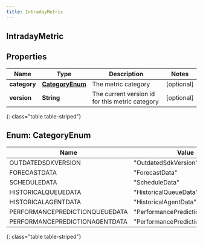 ```yaml
---
title: IntradayMetric
---
```

## IntradayMetric


## Properties

| Name | Type | Description | Notes |
| ------------ | ------------- | ------------- | ------------- |
| **category** | [**CategoryEnum**](#CategoryEnum) | The metric category |  [optional] |
| **version** | **String** | The current version id for this metric category |  [optional] |
{: class="table table-striped"}


<a name="CategoryEnum"></a>

## Enum: CategoryEnum

| Name | Value |
| ---- | ----- |
| OUTDATEDSDKVERSION | &quot;OutdatedSdkVersion&quot; |
| FORECASTDATA | &quot;ForecastData&quot; |
| SCHEDULEDATA | &quot;ScheduleData&quot; |
| HISTORICALQUEUEDATA | &quot;HistoricalQueueData&quot; |
| HISTORICALAGENTDATA | &quot;HistoricalAgentData&quot; |
| PERFORMANCEPREDICTIONQUEUEDATA | &quot;PerformancePredictionQueueData&quot; |
| PERFORMANCEPREDICTIONAGENTDATA | &quot;PerformancePredictionAgentData&quot; |
{: class="table table-striped"}


